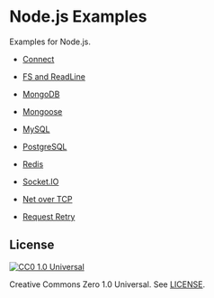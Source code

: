 # Node.js Examples

Examples for Node.js.

- [Connect](./connect/README.md)

- [FS and ReadLine](./fs-readline/README.md)

- [MongoDB](./mongodb/README.md)

- [Mongoose](./mongoose/README.md)

- [MySQL](./mysql/README.md)

- [PostgreSQL](./postgresql/README.md)

- [Redis](./redis/README.md)

- [Socket.IO](./socket.io/README.md)

- [Net over TCP](./net-tcp/README.md)

- [Request Retry](./request-retry/README.md)

## License

[![CC0 1.0 Universal](http://i.creativecommons.org/p/zero/1.0/88x31.png)](http://creativecommons.org/publicdomain/zero/1.0/)

Creative Commons Zero 1.0 Universal. See [LICENSE](./LICENSE).
